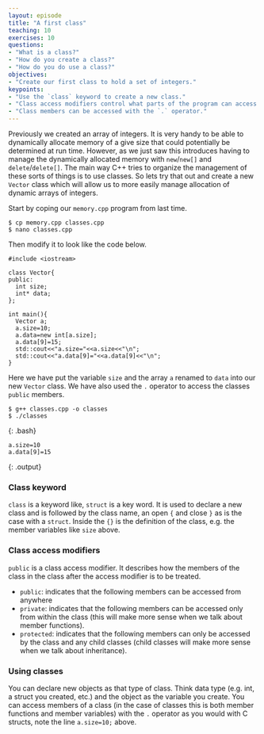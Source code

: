 ```yaml
---
layout: episode
title: "A first class"
teaching: 10
exercises: 10
questions:
- "What is a class?"
- "How do you create a class?"
- "How do you do use a class?"
objectives:
- "Create our first class to hold a set of integers."
keypoints:
- "Use the `class` keyword to create a new class."
- "Class access modifiers control what parts of the program can access the classes members."
- "Class members can be accessed with the `.` operator."
---
```


Previously we created an array of integers. It is very handy to be able to dynamically allocate memory of a give size that could potentially be determined at run time. However, as we just saw this introduces having to manage the dynamically allocated memory with `new`/`new[]` and `delete`/`delete[]`. The main way C++ tries to organize the management of these sorts of things is to use classes. So lets try that out and create a new `Vector` class which will allow us to more easily manage allocation of dynamic arrays of integers.

Start by coping our `memory.cpp` program from last time.
~~~
$ cp memory.cpp classes.cpp
$ nano classes.cpp
~~~

Then modify it to look like the code below.
~~~
#include <iostream>

class Vector{
public:
  int size;
  int* data;
};

int main(){
  Vector a;
  a.size=10;
  a.data=new int[a.size];
  a.data[9]=15;
  std::cout<<"a.size="<<a.size<<"\n";
  std::cout<<"a.data[9]="<<a.data[9]<<"\n";
}
~~~
Here we have put the variable `size` and the array `a` renamed to `data` into our new `Vector` class. We have also used the `.` operator to access the classes `public` members.
~~~
$ g++ classes.cpp -o classes
$ ./classes
~~~
{: .bash}
~~~
a.size=10
a.data[9]=15
~~~
{: .output}

### Class keyword

`class` is a keyword like, `struct` is a key word. It is used to declare a new class and is followed by the class name, an open `{` and close `}` as is the case with a `struct`. Inside the `{}` is the definition of the class, e.g. the member variables like `size` above.

### Class access modifiers

`public` is a class access modifier. It describes how the members of the class in the class after the access modifier is to be treated.
* `public`: indicates that the following members can be accessed from anywhere
* `private`: indicates that the following members can be accessed only from within the class (this will make more sense when we talk about member functions).
* `protected`: indicates that the following members can only be accessed by the class and any child classes (child classes will make more sense when we talk about inheritance).

### Using classes

You can declare new objects as that type of class. Think data type (e.g. int, a struct you created, etc.) and the object as the variable you create. You can access members of a class (in the case of classes this is both member functions and member variables) with the `.` operator as you would with C structs, note the line `a.size=10;` above.

